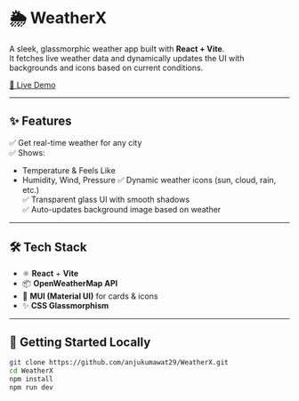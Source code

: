# 🌦️ WeatherX

A sleek, glassmorphic weather app built with **React + Vite**.  
It fetches live weather data and dynamically updates the UI with backgrounds and icons based on current conditions.

[🚀 Live Demo](https://weather-x-five-omega.vercel.app/)

---

## ✨ Features

✅ Get real-time weather for any city  
✅ Shows:
- Temperature & Feels Like
- Humidity, Wind, Pressure
✅ Dynamic weather icons (sun, cloud, rain, etc.)  
✅ Transparent glass UI with smooth shadows  
✅ Auto-updates background image based on weather

---

## 🛠 Tech Stack

- ⚛️ **React** + **Vite**
- 📦 **OpenWeatherMap API**
- 💄 **MUI (Material UI)** for cards & icons
- ✨ **CSS Glassmorphism**

---

## 🚀 Getting Started Locally

```bash
git clone https://github.com/anjukumawat29/WeatherX.git
cd WeatherX
npm install
npm run dev
